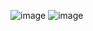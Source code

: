 ![image](https://github.com/Gayashani00/AIDigitalResponsive/assets/88905965/02cfe6e4-794e-4754-9a55-b950da5b0c47)
![image](https://github.com/Gayashani00/AIDigitalResponsive/assets/88905965/60c9399f-c1f8-45ef-a85b-46b3c2beaa32)


